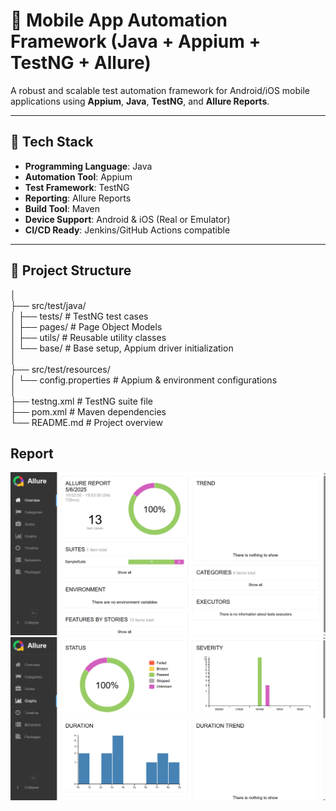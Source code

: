 # 📱 Mobile App Automation Framework (Java + Appium + TestNG + Allure)

A robust and scalable test automation framework for Android/iOS mobile applications using **Appium**, **Java**, **TestNG**, and **Allure Reports**.

---

## 🧰 Tech Stack

- **Programming Language**: Java
- **Automation Tool**: Appium
- **Test Framework**: TestNG
- **Reporting**: Allure Reports
- **Build Tool**: Maven
- **Device Support**: Android & iOS (Real or Emulator)
- **CI/CD Ready**: Jenkins/GitHub Actions compatible

---

## 📁 Project Structure
│   
├── src/test/java/  
│ ├── tests/ # TestNG test cases  
│ ├── pages/ # Page Object Models  
│ ├── utils/ # Reusable utility classes  
│ └── base/ # Base setup, Appium driver initialization  
│  
├── src/test/resources/  
│ └── config.properties # Appium & environment configurations  
│  
├── testng.xml # TestNG suite file  
├── pom.xml # Maven dependencies  
└── README.md # Project overview  


## Report
![img.png](images/img.png)
![img_1.png](images/img_1.png)